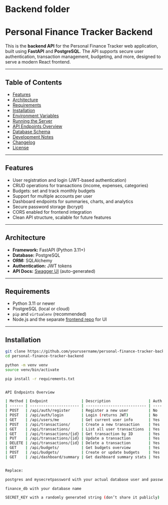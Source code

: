 # Backend folder
# Personal Finance Tracker Backend

This is the **backend API** for the Personal Finance Tracker web application, built using **FastAPI** and **PostgreSQL**. The API supports secure user authentication, transaction management, budgeting, and more, designed to serve a modern React frontend.

---

## Table of Contents

- [Features](#features)
- [Architecture](#architecture)
- [Requirements](#requirements)
- [Installation](#installation)
- [Environment Variables](#environment-variables)
- [Running the Server](#running-the-server)
- [API Endpoints Overview](#api-endpoints-overview)
- [Database Schema](#database-schema)
- [Development Notes](#development-notes)
- [Changelog](#changelog)
- [License](#license)

---

## Features

- User registration and login (JWT-based authentication)
- CRUD operations for transactions (income, expenses, categories)
- Budgets: set and track monthly budgets
- Support for multiple accounts per user
- Dashboard endpoints for summaries, charts, and analytics
- Secure password storage (bcrypt)
- CORS enabled for frontend integration
- Clean API structure, scalable for future features

---

## Architecture

- **Framework:** FastAPI (Python 3.11+)
- **Database:** PostgreSQL
- **ORM:** SQLAlchemy
- **Authentication:** JWT tokens
- **API Docs:** [Swagger UI](http://localhost:8000/docs) (auto-generated)

---

## Requirements

- Python 3.11 or newer
- PostgreSQL (local or cloud)
- `pip` and `virtualenv` (recommended)
- Node.js and the separate [frontend repo](../frontend) for UI

---

## Installation

```bash
git clone https://github.com/yourusername/personal-finance-tracker-backend.git
cd personal-finance-tracker-backend

python -m venv venv
source venv/bin/activate

pip install -r requirements.txt


API Endpoints Overview

| Method | Endpoint               | Description                 | Auth |
| ------ | ---------------------- | --------------------------- | ---- |
| POST   | /api/auth/register     | Register a new user         | No   |
| POST   | /api/auth/login        | Login (returns JWT)         | No   |
| GET    | /api/users/me          | Get current user info       | Yes  |
| POST   | /api/transactions/     | Create a new transaction    | Yes  |
| GET    | /api/transactions/     | List all user transactions  | Yes  |
| GET    | /api/transactions/{id} | Get transaction by ID       | Yes  |
| PUT    | /api/transactions/{id} | Update a transaction        | Yes  |
| DELETE | /api/transactions/{id} | Delete a transaction        | Yes  |
| GET    | /api/budgets/          | Get budgets overview        | Yes  |
| POST   | /api/budgets/          | Create or update budgets    | Yes  |
| GET    | /api/dashboard/summary | Get dashboard summary stats | Yes  |


Replace:

postgres and mysecretpassword with your actual database user and password

finance_db with your database name

SECRET_KEY with a randomly generated string (don’t share it publicly)

